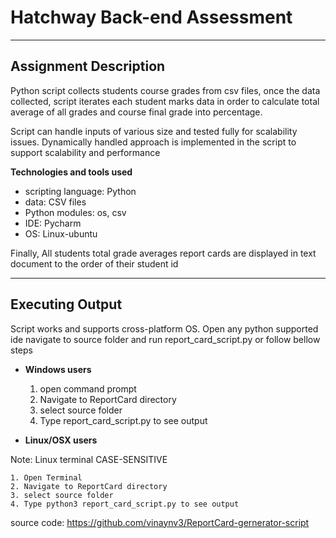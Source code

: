 
# Hatchway Back-end Assessment

----------------------
Assignment Description
----------------------
Python script collects students course grades from csv files,
once the data collected, script iterates each student marks data 
 in order to calculate total average of all grades and course final grade into percentage.
 
Script can handle inputs of various size and tested fully for scalability
issues. Dynamically handled approach is implemented in the script to
support scalability and performance

**Technologies and tools used**
- scripting language: Python
- data: CSV files
- Python modules: os, csv
- IDE: Pycharm
- OS: Linux-ubuntu
 
Finally, All students total grade averages report cards are displayed in text document to
the order of their student id
  


-------------------------
Executing Output
-------------------------
Script works and supports cross-platform OS.
Open any python supported ide navigate to source folder 
and run report_card_script.py or follow bellow steps

 
- **Windows users**


    1. open command prompt 
    2. Navigate to ReportCard directory
    3. select source folder
    4. Type report_card_script.py to see output

- **Linux/OSX users**

Note: Linux terminal CASE-SENSITIVE
    
    1. Open Terminal
    2. Navigate to ReportCard directory
    3. select source folder
    4. Type python3 report_card_script.py to see output



source code: https://github.com/vinaynv3/ReportCard-gernerator-script